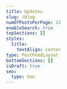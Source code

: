 ```yaml
---
title: Updates
slug: /blog
numOfPostsPerPage: 12
enableSearch: true
topSections: []
styles:
  title:
    textAlign: center
type: PostFeedLayout
bottomSections: []
isDraft: true
seo:
  type: Seo
---
```

